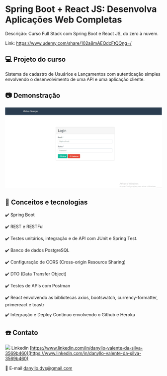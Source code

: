 # Spring Boot + React JS: Desenvolva Aplicações Web Completas

Descrição: Curso Full Stack com Spring Boot e React JS, do zero à nuvem.

Link: https://www.udemy.com/share/102a8mAEQdcFtQQng=/

## 💻 Projeto do curso

Sistema de cadastro de Usuários e Lançamentos com autenticação simples envolvendo o desenvolvimento de uma API e uma aplicação cliente.

## :camera: Demonstração

![Minhas Finanças - Demonstração em Gif Animado](demo/demo.gif)

## :rocket: Conceitos e tecnologias

✔️ Spring Boot

✔️ REST e RESTFul

✔️ Testes unitários, integração e de API com JUnit e Spring Test.

✔️ Banco de dados PostgreSQL

✔️ Configuração de CORS (Cross-origin Resource Sharing)

✔️ DTO (Data Transfer Object)

✔️ Testes de APIs com Postman

✔️ React envolvendo as bibliotecas axios, bootswatch, currency-formatter, primereact e toastr

✔️ Integração e Deploy Contínuo envolvendo o Github e Heroku

## :phone: Contato

<img src="https://github.com/paulrobertlloyd/socialmediaicons/blob/main/linkedin-16x16.png?raw=true" /> Linkedin [https://www.linkedin.com/in/danyllo-valente-da-silva-3569b460](https://www.linkedin.com/in/danyllo-valente-da-silva-3569b460)

:postbox: E-mail [danyllo.dvs@gmail.com](danyllo.dvs@gmail.com)
